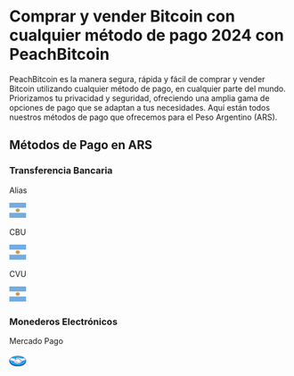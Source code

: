 <body class="payment-methods-page">

# Comprar y vender Bitcoin con cualquier método de pago 2024 con PeachBitcoin

PeachBitcoin es la manera segura, rápida y fácil de comprar y vender Bitcoin utilizando cualquier método de pago, en cualquier parte del mundo. Priorizamos tu privacidad y seguridad, ofreciendo una amplia gama de opciones de pago que se adaptan a tus necesidades. Aquí están todos nuestros métodos de pago que ofrecemos para el Peso Argentino (ARS).

## Métodos de Pago en ARS

### Transferencia Bancaria

<div class="payment-grid">
    <div class="payment-grid-item">
        <p>Alias</p> 
        <img src="/img/faq/logoimg/argentine.png" width="30px" height="27px" alt="Comprar bitcoin con Alias, Vender bitcoin con Alias">
    </div>
    <div class="payment-grid-item">
        <p>CBU</p> 
        <img src="/img/faq/logoimg/argentine.png" width="30px" height="27px" alt="Comprar bitcoin con CBU, Vender bitcoin con CBU">
    </div>
    <div class="payment-grid-item">
        <p>CVU</p> 
        <img src="/img/faq/logoimg/argentine.png" width="30px" height="27px" alt="Comprar bitcoin con CVU, Vender bitcoin con CVU">
    </div>
</div>

### Monederos Electrónicos

<div class="payment-grid">
    <div class="payment-grid-item">
        <p>Mercado Pago</p> 
        <img src="/img/faq/logoimg/mercadopago.png" width="30px" height="27px" alt="Comprar bitcoin con Mercado Pago, Vender bitcoin con Mercado Pago">
    </div>
</div>

</body>
